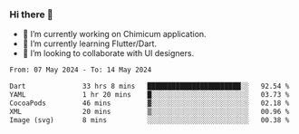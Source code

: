 ### Hi there 👋

<!--
**devcat37/devcat37** is a ✨ _special_ ✨ repository because its `README.md` (this file) appears on your GitHub profile.-->


- 🔭 I’m currently working on Chimicum application.
- 🌱 I’m currently learning Flutter/Dart.
- 👯 I’m looking to collaborate with UI designers.
<!-- - 🤔 I’m looking for help with ... -->

<!--START_SECTION:waka-->

```txt
From: 07 May 2024 - To: 14 May 2024

Dart              33 hrs 8 mins   ███████████████████████░░   92.54 %
YAML              1 hr 20 mins    █░░░░░░░░░░░░░░░░░░░░░░░░   03.73 %
CocoaPods         46 mins         ▓░░░░░░░░░░░░░░░░░░░░░░░░   02.18 %
XML               20 mins         ▒░░░░░░░░░░░░░░░░░░░░░░░░   00.96 %
Image (svg)       8 mins          ░░░░░░░░░░░░░░░░░░░░░░░░░   00.38 %
```

<!--END_SECTION:waka-->
